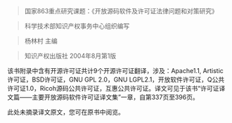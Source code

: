 > 国家863重点研究课题：《开放源码软件及许可证法律问题和对策研究》

> 科学技术部知识产权事务中心组织编写

> 杨林村 主编

> 知识产权出版社 2004年8月第1版


该书附录中含有开源许可证共计9个开源许可证翻译，涉及：Apache1.1, Artistic许可证，BSD许可证，GNU GPL 2.0，GNU LGPL2.1，开放软件许可证，Q公共许可证1.0，Ricoh源码公共许可证，互惠公共许可证。译文可见于该书“许可证译文篇——主要开放源码软件许可证译文集”一章，自第337页至396页。

此处未摘录译文原文，您可在原书中阅览。
